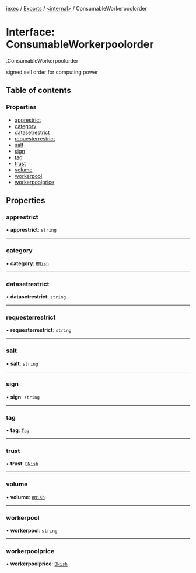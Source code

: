 [iexec](../README.md) / [Exports](../modules.md) / [<internal\>](../modules/internal_.md) / ConsumableWorkerpoolorder

# Interface: ConsumableWorkerpoolorder

[<internal>](../modules/internal_.md).ConsumableWorkerpoolorder

signed sell order for computing power

## Table of contents

### Properties

- [apprestrict](internal_.ConsumableWorkerpoolorder.md#apprestrict)
- [category](internal_.ConsumableWorkerpoolorder.md#category)
- [datasetrestrict](internal_.ConsumableWorkerpoolorder.md#datasetrestrict)
- [requesterrestrict](internal_.ConsumableWorkerpoolorder.md#requesterrestrict)
- [salt](internal_.ConsumableWorkerpoolorder.md#salt)
- [sign](internal_.ConsumableWorkerpoolorder.md#sign)
- [tag](internal_.ConsumableWorkerpoolorder.md#tag)
- [trust](internal_.ConsumableWorkerpoolorder.md#trust)
- [volume](internal_.ConsumableWorkerpoolorder.md#volume)
- [workerpool](internal_.ConsumableWorkerpoolorder.md#workerpool)
- [workerpoolprice](internal_.ConsumableWorkerpoolorder.md#workerpoolprice)

## Properties

### apprestrict

• **apprestrict**: `string`

___

### category

• **category**: [`BNish`](../modules/internal_.md#bnish)

___

### datasetrestrict

• **datasetrestrict**: `string`

___

### requesterrestrict

• **requesterrestrict**: `string`

___

### salt

• **salt**: `string`

___

### sign

• **sign**: `string`

___

### tag

• **tag**: [`Tag`](../modules/internal_.md#tag)

___

### trust

• **trust**: [`BNish`](../modules/internal_.md#bnish)

___

### volume

• **volume**: [`BNish`](../modules/internal_.md#bnish)

___

### workerpool

• **workerpool**: `string`

___

### workerpoolprice

• **workerpoolprice**: [`BNish`](../modules/internal_.md#bnish)
